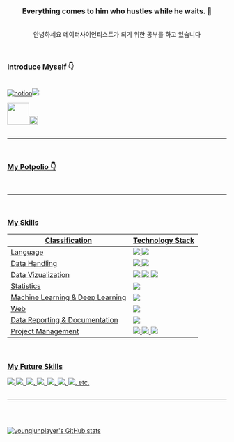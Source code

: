 <div align="center">

### **Everything comes to him who hustles while he waits.** 👋<br>    
<br>안녕하세요 데이터사이언티스트가 되기 위한 공부를 하고 있습니다<br>

<br>
<div align="left">
  
### Introduce Myself 👇
  <br>
  <a href='?'><img alt="notion" src="https://img.shields.io/badge/Notion-000000?style=for-the-badge&logo=Notion&logoColor=white"/><a href="https://velog.io/@youngjun_player/posts"><img src="https://img.shields.io/badge/Velog-3DDC84?style=for-the-badge&logo=Blogger&logoColor=white"/>
    
  <a href="https://www.kaggle.com/youngjunplayer"><img src="https://www.kaggle.com/static/images/site-logo.svg" width="50" /><img src="https://www.kaggle.com/static/images/tiers/contributor@192.png" width="20" /> 
    <br>
<br>

--------------  
<br>

### My Potpolio 👇

<br>

---------------

<br>
<div align="left">
  
### My Skills<br>
|Classification|Technology Stack|
|------|---|
|Language|<img src="https://img.shields.io/badge/Python-3776AB?style=flat-square&logo=Python&logoColor=white"/> <img src="https://img.shields.io/badge/MySQL-3F4F75?style=flat-square&logo=MySQL&logoColor=skyblue"/>|
|Data Handling|<img src="https://img.shields.io/badge/Numpy-013243?style=flat-square&logo=Numpy&logoColor=white"/> <img src="https://img.shields.io/badge/Pandas-150458?style=flat-square&logo=Pandas&logoColor=white"/>|
|Data Vizualization|<img src="https://img.shields.io/badge/Plotly-3F4F75?style=flat-square&logo=Plotly&logoColor=white"/>  <img src="https://img.shields.io/badge/Matplotlib-black?style=flat"/> <img src="https://img.shields.io/badge/seaborn-black?style=flat"/>|
|Statistics|<img src="https://img.shields.io/badge/SciPy-8CAAE6?style=flat-square&logo=scipy&logoColor=white"/>|
|Machine Learning & Deep Learning|<img src="https://img.shields.io/badge/Sklearn-F7931E?style=flat-square&logo=scikit-learn&logoColor=white"/>|
|Web|<img src="https://img.shields.io/badge/Streamlit-FF4B4B?style=flat-square&logo=Streamlit&logoColor=white"/> |
|Data Reporting & Documentation|<img src="https://img.shields.io/badge/Markdown-000000?style=flat-square&logo=Markdown&logoColor=white"/>|
|Project Management|<img src="https://img.shields.io/badge/Slack-4A154B?style=flat-square&logo=Slack&logoColor=white"/> <img src="https://img.shields.io/badge/Notion-000000?style=flat-square&logo=Notion&logoColor=white"/> <img src="https://img.shields.io/badge/Google Drive-4285F4?style=flat-square&logo=googledrive&logoColor=white"/> |

<br>

### My Future Skills<br>

  <img src="https://img.shields.io/badge/R-276DC3?style=flat-square&logo=R&logoColor=white"/>
  <img src="https://img.shields.io/badge/Tensorflow-FF6F00?style=flat-square&logo=Tensorflow&logoColor=white"/>, 
  <img src="https://img.shields.io/badge/Pytorch-EE4C2C?style=flat-square&logo=Pytorch&logoColor=white"/>,
  <img src="https://img.shields.io/badge/mongoDB-47A248?style=flat-square&logo=MongoDB&logoColor=white">,
  <img src="https://img.shields.io/badge/Keras-black?style=flat&logo=Keras&logoColor=darkred"/>,
  <img src="https://img.shields.io/badge/Tableau-black?style=flat&logo=Tableau&logoColor=#E97627"/>,
  <img src="https://img.shields.io/badge/Google Analytics 4-black?style=flat&logo=googleanalytics&logoColor=#E37400"/>,
  etc.
<br>
<br>

---------------

<br>
<br>

![youngjunplayer's GitHub stats](https://github-readme-stats.vercel.app/api?username=YoungJun-Player&show_icons=true&theme=radical)

</a>
